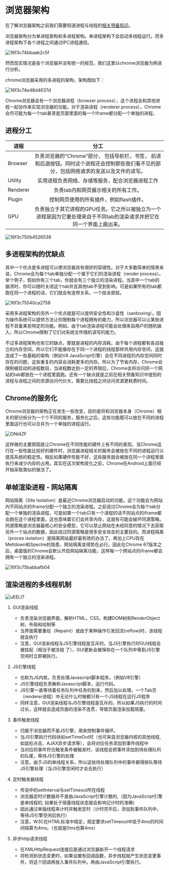 # 浏览器架构

在了解浏览器架构之前我们需要知道进程与线程的[相关预备知识](../nav.08.others/computer/README.md)。

浏览器架构分为单进程架构和多进程架构。单进程架构下会启动多线程运行。而多进程架构下各个进程之间通过IPC进程通信。

![16f3c74bbaab2c5f](https://zhuduanlei-1256381138.cos.ap-guangzhou.myqcloud.com/uPic/16f3c74bbaab2c5f.jpg)

然而现实情况是各个浏览器并没有统一的规范，我们这里以chrome浏览器为例进行分析。

chrome浏览器采用的多进程的架构，架构图如下：

![16f3c74e48d4637d](https://zhuduanlei-1256381138.cos.ap-guangzhou.myqcloud.com/uPic/16f3c74e48d4637d.jpg)

Chrome浏览器会有一个浏览器进程（browser process），这个进程会和其他进程一起协作来实现浏览器的功能。对于渲染进程（renderer process），Chrome会尽可能为每一个tab甚至是页面里面的每一个iframe都分配一个单独的进程。

## 进程分工

|  进程          | 分工           |
| -------------- |:-------------:|
|Browser         | 负责浏览器的“Chrome”部分， 包括导航栏，书签， 前进和后退按钮。同时这个进程还会控制那些我们看不见的部分，包括网络请求的发送以及文件的读写。|
|Utility         | 实用进程负责网络、存储等服务，配合浏览器进程工作
|Renderer        |负责tab内和网页展示相关的所有工作。|
|Plugin          | 控制网页使用的所有插件，例如flash插件。 |
|GPU             | 负责独立于其它进程的GPU任务。它之所以被独立为一个进程是因为它要处理来自于不同tab的渲染请求并把它在同一个界面上画出来。|

![16f3c750b4526538](https://zhuduanlei-1256381138.cos.ap-guangzhou.myqcloud.com/uPic/16f3c750b4526538.jpg)

## 多进程架构的优缺点

其中一个优点是多进程可以使浏览器具有很好的容错性。对于大多数简单的情景来说，Chrome会为每个tab单独分配一个属于它们的渲染进程（render process）。举个例子，假如你有三个tab，你就会有三个独立的渲染进程。当其中一个tab的崩溃时，你可以随时关闭这个tab并且其他tab不受到影响。可是如果所有的tab都跑在同一个进程的话，它们就会有连带关系，一个挂全部挂。

![16f3c75540ca2758](https://zhuduanlei-1256381138.cos.ap-guangzhou.myqcloud.com/uPic/16f3c75540ca2758.jpg)

采用多进程架构的另外一个优点就是可以提供安全性和沙盒性（sanboxing）。因为操作系统可以提供方法让你限制每个进程拥有的能力，所以浏览器可以让某些进程不具备某些特定的功能。例如，由于tab渲染进程可能会处理来自用户的随机输入，所以Chrome限制了它们对系统文件随机读写的能力。

不过多进程架构也有它的缺点，那就是进程的内存消耗。由于每个进程都有各自独立的内存空间，所以它们不能像存在于同一个进程的线程那样共用内存空间，这就造成了一些基础的架构（例如V8 JavaScript引擎）会在不同进程的内存空间同时存在的问题，这些重复的内容会消耗更多的内存。所以为了节省内存，Chrome会限制被启动的进程数目，当进程数达到一定的界限后，Chrome会将访问同一个网站的tab都放在一个进程里面跑。还有一个缺点就是之前在相关预备知识中提到的进程与进程之间的资源访问代价大，需要比线程之间访问资源更耗费时间。

## Chrome的服务化

Chrome浏览器的架构正在发生一些改变，目的是将和浏览器本身（Chrome）相关的部分拆分为一个个不同的服务，服务化之后，这些功能既可以放在不同的进程里面运行也可以合并为一个单独的进程运行。

![ONt4ZF](https://zhuduanlei-1256381138.cos.ap-guangzhou.myqcloud.com/uPic/ONt4ZF.png)

这样做的主要原因是让Chrome在不同性能的硬件上有不同的表现。当Chrome运行在一些性能比较好的硬件时，浏览器进程相关的服务会被放在不同的进程运行以提高系统的稳定性。相反如果硬件性能不好，这些服务就会被放在同一个进程里面执行来减少内存的占用。其实在这次架构变化之前，Chrome在Android上面已经开始采取类似的做法了。

## 单帧渲染进程 - 网站隔离

网站隔离（Site Isolation）是最近Chrome浏览器启动的功能，这个功能会为网站内不同站点的iframe分配一个独立的渲染进程。之前说过Chrome会为每个tab分配一个单独的渲染进程，可是如果一个tab只有一个进程的话不同站点的iframe都会跑在这个进程里面，这也意味着它们会共享内存，这就有可能会破坏同源策略。同源策略是浏览器最核心的安全模型，它可以禁止网站在未经同意的情况下去获取另外一个站点的数据，因此绕过同源策略是很多安全攻击的主要目的。而进程隔离（proces isolation）是隔离网站最好最有效的办法了。再加上CPU存在Meltdown和Spectre的隐患，网站隔离变得势在必行。因此在Chrome 67版本之后，桌面版的Chrome会默认开启网站隔离功能，这样每一个跨站点的iframe都会拥有一个独立的渲染进程。

![16f3c75babbafb04](https://zhuduanlei-1256381138.cos.ap-guangzhou.myqcloud.com/uPic/16f3c75babbafb04.jpg)

## 渲染进程的多线程机制

![uEELI7](https://zhuduanlei-1256381138.cos.ap-guangzhou.myqcloud.com/uPic/uEELI7.png)

1. GUI渲染线程

    - 负责渲染浏览器界面，解析HTML，CSS，构建DOM树和RenderObject树，布局和绘制等
    - 当界面需要重绘（Repaint）或由于某种操作引发回流(reflow)时，该线程就会执行
    - 注意，GUI渲染线程与JS引擎线程是互斥的，当JS引擎执行时GUI线程会被挂起（相当于被冻结 了），GUI更新会被保存在一个队列中等到JS引擎空闲时立即被执行。

2. JS引擎线程

    - 也称为JS内核，负责处理Javascript脚本程序。（例如V8引擎）
    - JS引擎线程负责解析Javascript脚本，运行代码。
    - JS引擎一直等待着任务队列中任务的到来，然后加以处理，一个Tab页（renderer进程）中无论什么时候都只有一个JS线程在运行JS程序
    - 同样注意，GUI渲染线程与JS引擎线程是互斥的，所以如果JS执行的时间过长，这样就会造成页面的渲染不连贯，导致页面渲染加载阻塞。

3. 事件触发线程

    - 归属于浏览器而不是JS引擎，用来控制事件循环。
    - 当JS引擎执行代码块如setTimeOut时（也可来自浏览器内核的其他线程,如鼠标点击、AJAX异步请求等），会将对应任务添加到事件线程中
    - 当对应的事件符合触发条件被触发时，该线程会把事件添加到待处理队列的队尾，等待JS引擎的处理
    - 注意，由于JS的单线程关系，所以这些待处理队列中的事件都得排队等待JS引擎处理（当JS引擎空闲时才会去执行）

4. 定时触发器线程

    - 传说中的setInterval与setTimeout所在线程
    - 浏览器定时计数器并不是由JavaScript引擎计数的,（因为JavaScript引擎是单线程的, 如果处于阻塞线程状态就会影响记计时的准确）
    - 因此通过单独线程来计时并触发定时（计时完毕后，添加到事件队列中，等待JS引擎空闲后执行）
    - 注意，W3C在HTML标准中规定，规定要求setTimeout中低于4ms的时间间隔算为4ms。（也就是0ms也算4ms）

5. 异步http请求线程

    - 在XMLHttpRequest连接后是通过浏览器新开一个线程请求
    - 将检测到状态变更时，如果设置有回调函数，异步线程就产生状态变更事件，将这个回调再放入事件队列中。再由JavaScript引擎执行。
